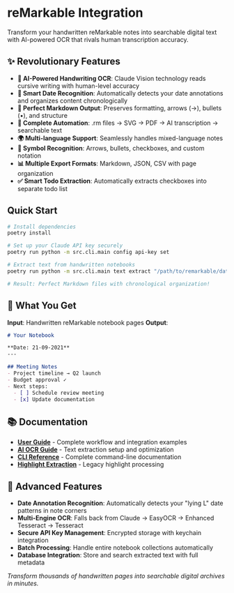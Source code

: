 # reMarkable Integration

Transform your handwritten reMarkable notes into searchable digital text with AI-powered OCR that rivals human transcription accuracy.

## ✨ Revolutionary Features

- **🤖 AI-Powered Handwriting OCR**: Claude Vision technology reads cursive writing with human-level accuracy
- **📅 Smart Date Recognition**: Automatically detects your date annotations and organizes content chronologically  
- **📝 Perfect Markdown Output**: Preserves formatting, arrows (→), bullets (•), and structure
- **🔄 Complete Automation**: .rm files → SVG → PDF → AI transcription → searchable text
- **🌍 Multi-language Support**: Seamlessly handles mixed-language notes
- **🎯 Symbol Recognition**: Arrows, bullets, checkboxes, and custom notation
- **📊 Multiple Export Formats**: Markdown, JSON, CSV with page organization
- **✅ Smart Todo Extraction**: Automatically extracts checkboxes into separate todo list

## Quick Start

```bash
# Install dependencies  
poetry install

# Set up your Claude API key securely
poetry run python -m src.cli.main config api-key set

# Extract text from handwritten notebooks
poetry run python -m src.cli.main text extract "/path/to/remarkable/data" --output-dir "extracted_notes"

# Result: Perfect Markdown files with chronological organization!
```

## 🎯 What You Get

**Input**: Handwritten reMarkable notebook pages
**Output**: 
```markdown
# Your Notebook

**Date: 21-09-2021**
---

## Meeting Notes
- Project timeline → Q2 launch
- Budget approval ✓
- Next steps:
  - [ ] Schedule review meeting
  - [x] Update documentation
```

## 📚 Documentation

- **[User Guide](docs/user-guide.md)** - Complete workflow and integration examples
- **[AI OCR Guide](docs/ai-ocr.md)** - Text extraction setup and optimization  
- **[CLI Reference](docs/cli-usage.md)** - Complete command-line documentation
- **[Highlight Extraction](docs/highlight_extraction.md)** - Legacy highlight processing

## 🚀 Advanced Features

- **Date Annotation Recognition**: Automatically detects your "lying L" date patterns in note corners
- **Multi-Engine OCR**: Falls back from Claude → EasyOCR → Enhanced Tesseract → Tesseract  
- **Secure API Key Management**: Encrypted storage with keychain integration
- **Batch Processing**: Handle entire notebook collections automatically
- **Database Integration**: Store and search extracted text with full metadata

*Transform thousands of handwritten pages into searchable digital archives in minutes.*